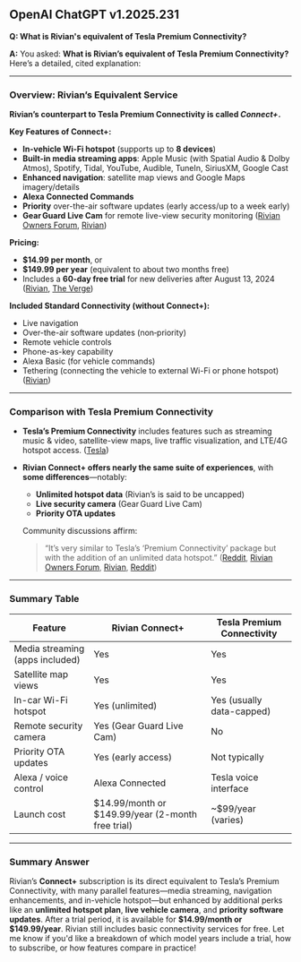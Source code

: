 ## OpenAI ChatGPT v1.2025.231 

**Q: What is Rivian's equivalent of Tesla Premium Connectivity?**

**A:** You asked: **What is Rivian’s equivalent of Tesla Premium Connectivity?** Here’s a detailed, cited explanation:

---

### Overview: Rivian’s Equivalent Service

**Rivian’s counterpart to Tesla Premium Connectivity is called *Connect+*.**

**Key Features of Connect+:**

* **In-vehicle Wi-Fi hotspot** (supports up to **8 devices**)
* **Built-in media streaming apps**: Apple Music (with Spatial Audio & Dolby Atmos), Spotify, Tidal, YouTube, Audible, TuneIn, SiriusXM, Google Cast
* **Enhanced navigation**: satellite map views and Google Maps imagery/details
* **Alexa Connected Commands**
* **Priority** over-the-air software updates (early access/up to a week early)
* **Gear Guard Live Cam** for remote live-view security monitoring
  ([Rivian Owners Forum][1], [Rivian][2])

**Pricing:**

* **\$14.99 per month**, or
* **\$149.99 per year** (equivalent to about two months free)
* Includes a **60-day free trial** for new deliveries after August 13, 2024
  ([Rivian][2], [The Verge][3])

**Included Standard Connectivity (without Connect+):**

* Live navigation
* Over-the-air software updates (non‑priority)
* Remote vehicle controls
* Phone-as-key capability
* Alexa Basic (for vehicle commands)
* Tethering (connecting the vehicle to external Wi-Fi or phone hotspot)
  ([Rivian][2])

---

### Comparison with Tesla Premium Connectivity

* **Tesla’s Premium Connectivity** includes features such as streaming music & video, satellite-view maps, live traffic visualization, and LTE/4G hotspot access.
  ([Tesla][4])

* **Rivian Connect+ offers nearly the same suite of experiences**, with **some differences**—notably:

  * **Unlimited hotspot data** (Rivian’s is said to be uncapped)
  * **Live security camera** (Gear Guard Live Cam)
  * **Priority OTA updates**

  Community discussions affirm:

  > “It’s very similar to Tesla’s ‘Premium Connectivity’ package but with the addition of an unlimited data hotspot.”
  > ([Reddit][5], [Rivian Owners Forum][6], [Rivian][2], [Reddit][7])

---

### Summary Table

| Feature                         | Rivian Connect+                                     | Tesla Premium Connectivity |
| ------------------------------- | --------------------------------------------------- | -------------------------- |
| Media streaming (apps included) | Yes                                                 | Yes                        |
| Satellite map views             | Yes                                                 | Yes                        |
| In-car Wi-Fi hotspot            | Yes (unlimited)                                     | Yes (usually data-capped)  |
| Remote security camera          | Yes (Gear Guard Live Cam)                           | No                         |
| Priority OTA updates            | Yes (early access)                                  | Not typically              |
| Alexa / voice control           | Alexa Connected                                     | Tesla voice interface      |
| Launch cost                     | \$14.99/month or \$149.99/year (2-month free trial) | \~\$99/year (varies)       |

---

### Summary Answer

Rivian’s **Connect+** subscription is its direct equivalent to Tesla’s Premium Connectivity, with many parallel features—media streaming, navigation enhancements, and in-vehicle hotspot—but enhanced by additional perks like an **unlimited hotspot plan**, **live vehicle camera**, and **priority software updates**. After a trial period, it is available for **\$14.99/month or \$149.99/year**. Rivian still includes basic connectivity services for free. Let me know if you'd like a breakdown of which model years include a trial, how to subscribe, or how features compare in practice!

[1]: https://www.rivianownersforum.com/threads/connect-pay-to-play.8240/?utm_source=chatgpt.com "Connect+ \"Pay to Play\" - Rivian Owners Forum"
[2]: https://rivian.com/support/article/what-is-connect?utm_source=chatgpt.com "What is Connect+?"
[3]: https://www.theverge.com/2024/8/13/24218973/rivian-apple-music-connect-plus-subscribe-fee?utm_source=chatgpt.com "Rivian is bringing Apple Music with spatial audio to its CarPlay-less EVs"
[4]: https://www.tesla.com/support/connectivity?utm_source=chatgpt.com "Connectivity | Tesla Support"
[5]: https://www.reddit.com/r/Rivian/comments/1es54f2/connect_clarity_questions_answered/?utm_source=chatgpt.com "Connect+ Clarity & Questions Answered : r/Rivian"
[6]: https://www.rivianownersforum.com/threads/connect-and-streaming.7959/?utm_source=chatgpt.com "Connect + (and streaming...) - Rivian Owners Forum"
[7]: https://www.reddit.com/r/Rivian/comments/1fzui2a/connect_trial_is_ending_how_many_people_decided/?utm_source=chatgpt.com "Connect+ trial is ending. How many people decided to pay ..."
